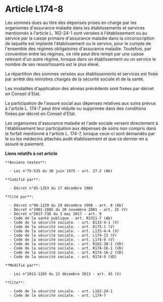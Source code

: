 # Article L174-8

Les sommes dues au titre des dépenses prises en charge par les organismes d'assurance maladie dans les établissements et
services mentionnés à l'article L. 162-24-1 sont versées à l'établissement ou au service par la caisse primaire d'assurance
maladie dans la circonscription de laquelle est implanté l'établissement ou le service, pour le compte de l'ensemble des
régimes obligatoires d'assurance maladie. Toutefois, par convention entre les régimes, ce rôle peut être rempli par une
caisse relevant d'un autre régime, lorsque dans un établissement ou un service le nombre de ses ressortissants est le plus
élevé. 

La répartition des sommes versées aux établissements et services est fixée par arrêté des ministres chargés de la sécurité
sociale et de la santé. 

Les modalités d'application des alinéas précédents sont fixées par décret en Conseil d'Etat. 

La participation de l'assuré social aux dépenses relatives aux soins prévus à l'article L. 174-7 peut être réduite ou
supprimée dans des conditions fixées par décret en Conseil d'Etat. 

Les organismes d'assurance maladie et l'aide sociale versent directement à l'établissement leur participation aux dépenses de
soins non compris dans le forfait mentionné à l'article L. 174-7, lorsque ceux-ci sont demandés par le ou les médecins
attachés audit établissement et que ce dernier en a assuré le paiement.

**Liens relatifs à cet article**

	**Anciens textes**:

	  - Loi n°75-535 du 30 juin 1975 - art. 27-2 (Ab)

	**Codifié par**:

	  - Décret n°85-1353 du 17 décembre 1985

	**Cité par**:

	  - Décret n°98-1229 du 29 décembre 1998 - art. 8 (Ab)
	  - Décret n°2001-1085 du 20 novembre 2001 - art. 25 (V)
	  - Décret n°2017-736 du 3 mai 2017 - art. 9
	  - Code de la santé publique - art. R3311-7 (Ab)
	  - Code de la sécurité sociale. - art. D133-4-1 (V)
	  - Code de la sécurité sociale. - art. D175-1 (V)
	  - Code de la sécurité sociale. - art. L133-4-4 (V)
	  - Code de la sécurité sociale. - art. L174-13 (V)
	  - Code de la sécurité sociale. - art. L174-9 (V)
	  - Code de la sécurité sociale. - art. R162-30-1 (VD)
	  - Code de la sécurité sociale. - art. R174-16-1 (VD)
	  - Code de la sécurité sociale. - art. R174-16-2 (VD)
	  - Code de la sécurité sociale. - art. R174-9 (VD)

	**Modifié par**:

	  - Loi n°2013-1203 du 23 décembre 2013 - art. 45 (V)

	**Cite**:

	  - Code de la sécurité sociale. - art. L162-24-1
	  - Code de la sécurité sociale. - art. L174-7
